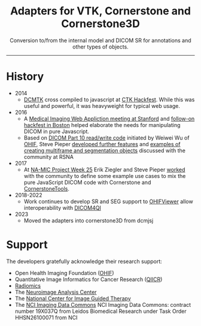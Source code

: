 <div align="center">
  <h1>Adapters for VTK, Cornerstone and Cornerstone3D</h1>
  <p>Conversion to/from the internal model and DICOM SR for annotations and other
  types of objects.</p>
</div>

<hr />

# History

-   2014
    -   [DCMTK](dcmtk.org) cross compiled to javascript at [CTK Hackfest](http://www.commontk.org/index.php/CTK-Hackfest-May-2014). While this was useful and powerful, it was heavyweight for typical web usage.
-   2016
    -   A [Medical Imaging Web Appliction meeting at Stanford](http://qiicr.org/web/outreach/Medical-Imaging-Web-Apps/) and [follow-on hackfest in Boston](http://qiicr.org/web/outreach/MIWS-hackfest/) helped elaborate the needs for manipulating DICOM in pure Javascript.
    -   Based on [DICOM Part 10 read/write code](https://github.com/OHIF/dicom-dimse) initiated by Weiwei Wu of [OHIF](http://ohif.org), Steve Pieper [developed further features](https://github.com/pieper/sites/tree/gh-pages/dcmio) and [examples of creating multiframe and segmentation objects](https://github.com/pieper/sites/tree/gh-pages/DICOMzero) discussed with the community at RSNA
-   2017
    -   At [NA-MIC Project Week 25](https://na-mic.org/wiki/Project_Week_25) Erik Ziegler and Steve Pieper [worked](https://na-mic.org/wiki/Project_Week_25/DICOM_Segmentation_Support_for_Cornerstone_and_OHIF_Viewer)
        with the community to define some example use cases to mix the pure JavaScript DICOM code with Cornerstone and [CornerstoneTools](https://github.com/chafey/cornerstoneTools).
-   2018-2022
    -   Work continues to develop SR and SEG support to [OHIFViewer](http://ohif.org) allow interoperability with [DICOM4QI](https://legacy.gitbook.com/book/qiicr/dicom4qi/details)
-   2023
    -   Moved the adapters into cornerstone3D from dcmjsj

# Support

The developers gratefully acknowledge their research support:

-   Open Health Imaging Foundation ([OHIF](http://ohif.org))
-   Quantitative Image Informatics for Cancer Research ([QIICR](http://qiicr.org))
-   [Radiomics](http://radiomics.io)
-   The [Neuroimage Analysis Center](http://nac.spl.harvard.edu)
-   The [National Center for Image Guided Therapy](http://ncigt.org)
-   The [NCI Imaging Data Commons](https://imagingdatacommons.github.io/) NCI Imaging Data Commons: contract number 19X037Q from Leidos Biomedical Research under Task Order HHSN26100071 from NCI
